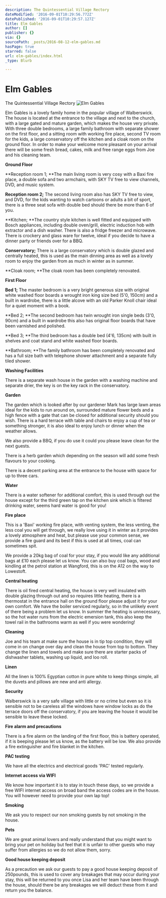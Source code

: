 ```yaml
---
description: The Quintessential Village Rectory
dateModified: '2016-09-01T10:29:56.772Z'
datePublished: '2016-09-01T10:29:57.127Z'
title: Elm Gables
author: []
publisher: {}
via: {}
sourcePath: _posts/2016-08-12-elm-gables.md
hasPage: true
starred: false
url: elm-gables/index.html
_type: Blurb

---
```

# Elm Gables

The Quintessential Village Rectory
![Elm Gables](https://the-grid-user-content.s3-us-west-2.amazonaws.com/95ad2105-4f48-4028-aefc-445b2a74d78c.jpg)

Elm Gables is a lovely family home in the popular village of Walberswick.   
The house is located at the entrance to the village and next to the church, with a large gated and mature garden, which makes the house very private. With three double bedrooms, a large family bathroom with separate shower on the first floor, and a sitting room with working fire place, second TV room for the kids, a large conservatory off the kitchen and a cloak room on the ground floor. In order to make your welcome more pleasant on your arrival there will be some fresh bread, cakes, milk and free range eggs from Joe and his cleaning team.

**Ground Floor**

**Reception room 1; **The main living room is very cosy with a Baxi fire place, a double sofa and two armchairs, with SKY TV free to view channels, DVD, and music system.

**Reception room 2;** The second living room also has SKY TV free to view, and DVD, for the kids wanting to watch cartoons or adults a bit of sport, there is a three seat sofa with double bed should there be more than 6 of you.

**Kitchen; **The country style kitchen is well fitted and equipped with Bosch appliances, including double oven/grill, electric induction hob with extractor and a dish washer. There is also a fridge freezer and microwave. There is crockery and glass ware for twelve, ideal if you decide to have a dinner party or friends over for a BBQ.

**Conservatory;** There is a large conservatory which is double glazed and centrally heated, this is used as the main dinning area as well as a lovely room to enjoy the garden from as much in winter as in summer.

**Cloak room; **The cloak room has been completely renovated.

**First Floor**

**Bed 1;** The master bedroom is a very bright generous size with original white washed floor boards a wrought iron king size bed (5'0, 150cm) and a built in wardrobe, there is a little alcove with an old Parker Knoll chair ideal for a quiet moment with a book.

**Bed 2; **The second bedroom has twin wrought iron single beds (3'0, 90cm) and a built in wardrobe this also has original floor boards that have been varnished and polished.

**Bed 3; **The third bedroom has a double bed (4'6, 135cm) with built in shelves and coat stand and white washed floor boards.

**Bathroom; **The family bathroom has been completely renovated and has a full size bath with telephone shower attachment and a separate fully tiled shower.

**Washing Facilities**

There is a separate wash house in the garden with a washing machine and separate drier, the key is on the key rack in the conservatory.

**Garden**

The garden which is looked after by our gardener Mark has large lawn areas ideal for the kids to run around on, surrounded mature flower beds and a high fence with a gate that can be closed for additional security should you wish. There is a hard terrace with table and chairs to enjoy a cup of tea or something stronger, it is also ideal to enjoy lunch or dinner when the weather allows.

We also provide a BBQ, if you do use it could you please leave clean for the next guests.

There is a herb garden which depending on the season will add some fresh flavours to your cooking.

There is a decent parking area at the entrance to the house with space for up to three cars.

**Water**

There is a water softener for additional comfort, this is used through out the house except for the third green tap on the kitchen sink which is filtered drinking water, seems hard water is good for you!

**Fire place**

This is a 'Baxi' working fire place, with venting system, the less venting, the less coal you will get through, we really love using it in winter as it provides a lovely atmosphere and heat, but please use your common sense, we provide a fire guard and its best if this is used at all times, coal can sometimes spit.

We provide a 20kg bag of coal for your stay, if you would like any additional bags at £10 each please let us know. You can also buy coal bags, wood and kindling at the petrol station at Wangford, this is on the A12 on the way to Lowestoft.

**Central heating**

There is oil fired central heating, the house is very well insulated with double glazing through out and so requires little heating, there is a thermostat in the entrance hall on the ground floor please adjust it for your own comfort. We have the boiler serviced regularly, so in the unlikely event of there being a problem let us know. In summer the heating is unnecessary, so the hot water runs from the electric emersion tank, this also keep the towel rail in the bathrooms warm as well if you were wondering!

**Cleaning**

Joe and his team at make sure the house is in tip top condition, they will come in on change over day and clean the house from top to bottom. They change the linen and towels and make sure there are starter packs of dishwasher tablets, washing up liquid, and loo roll.

**Linen**

All the linen is 100% Egyptian cotton in pure white to keep things simple, all the duvets and pillows are new and anti allergy.

**Security**

Walberswick is a very safe village with little or no crime but even so it is sensible not to be careless all the windows have window locks as do the terrace doors off the conservatory, if you are leaving the house it would be sensible to leave these locked.

**Fire alarm and precautions**

There is a fire alarm on the landing of the first floor, this is battery operated, if it is beeping please let us know, as the battery will be low. We also provide a fire extinguisher and fire blanket in the kitchen.

**PAC testing**

We have all the electrics and electrical goods 'PAC' tested regularly.

**Internet access via WIFI**

We know how important it is to stay in touch these days, so we provide a free WIFI internet access on broad band the access codes are in the house. You will however need to provide your own lap top!

**Smoking**

We ask you to respect our non smoking guests by not smoking in the house.

**Pets**

We are great animal lovers and really understand that you might want to bring your pet on holiday but feel that it is unfair to other guests who may suffer from allergies so we do not allow them, sorry.

**Good house keeping deposit**

As a precaution we ask our guests to pay a good house keeping deposit of 250pounds, this is used to cover any breakages that may occur during your stay, this will be returned to you once Lisa and her team have been through the house, should there be any breakages we will deduct these from it and return you the balance.